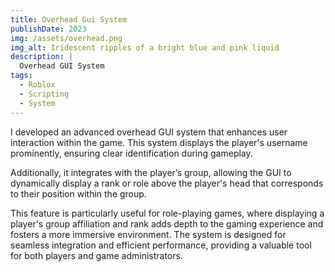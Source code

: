 ```yaml
---
title: Overhead Gui System
publishDate: 2023
img: /assets/overhead.png
img_alt: Iridescent ripples of a bright blue and pink liquid
description: |
  Overhead GUI System
tags:
  - Roblox
  - Scripting
  - System
---
```


I developed an advanced overhead GUI system that enhances user interaction within the game. This system displays the player's username prominently, ensuring clear identification during gameplay. 

Additionally, it integrates with the player’s group, allowing the GUI to dynamically display a rank or role above the player's head that corresponds to their position within the group. 

This feature is particularly useful for role-playing games, where displaying a player's group affiliation and rank adds depth to the gaming experience and fosters a more immersive environment. The system is designed for seamless integration and efficient performance, providing a valuable tool for both players and game administrators.
